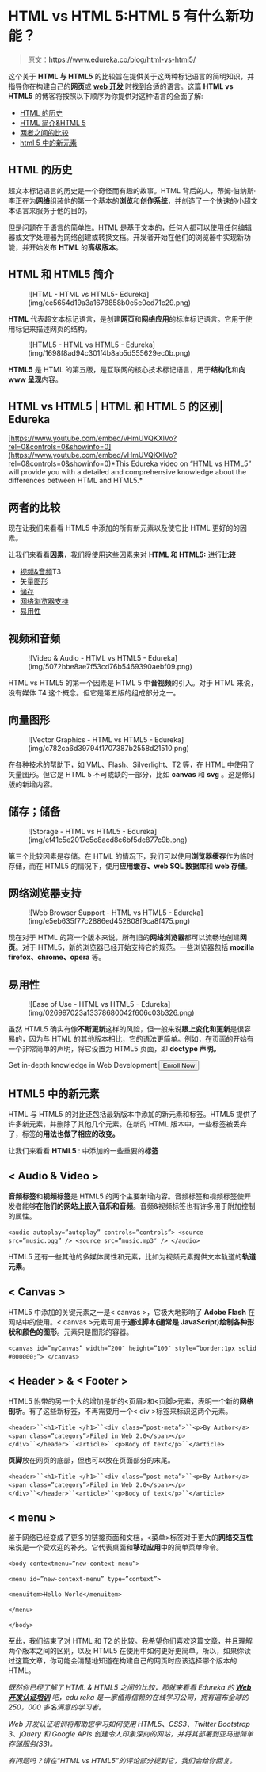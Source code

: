 # HTML vs HTML 5:HTML 5 有什么新功能？

> 原文：<https://www.edureka.co/blog/html-vs-html5/>

这个关于 **HTML 与 HTML5** 的比较旨在提供关于这两种标记语言的简明知识，并指导你在构建自己的**网页**或 [**web 开发**](https://www.edureka.co/complete-web-developer) 时找到合适的语言。这篇 **HTML vs HTML5** 的博客将按照以下顺序为你提供对这种语言的全面了解:

*   [HTML 的历史](#history)
*   [HTML 简介&HTML 5](#introduction)
*   [两者之间的比较](#comparison)
*   [html 5 中的新元素](#elements)

## HTML 的历史

超文本标记语言的历史是一个奇怪而有趣的故事。HTML 背后的人，蒂姆·伯纳斯·李正在为**网络**组装他的第一个基本的**浏览**和**创作系统**，并创造了一个快速的小超文本语言来服务于他的目的。

但是问题在于语言的简单性。HTML 是基于文本的，任何人都可以使用任何编辑器或文字处理器为网络创建或转换文档。开发者开始在他们的浏览器中实现新功能，并开始发布 **HTML** 的**高级版本**。

## HTML 和 HTML5 简介

<figure class="wpb_wrapper vc_figure">![HTML - HTML vs HTML5- Edureka](img/ce5654d19a3a1678858b0e5e0ed71c29.png)</figure>

**HTML** 代表超文本标记语言，是创建**网页**和**网络应用**的标准标记语言。它用于使用标记来描述网页的结构。

<figure class="wpb_wrapper vc_figure">![HTML5 - HTML vs HTML5 - Edureka](img/1698f8ad94c301f4b8ab5d555629ec0b.png)</figure>

**HTML5** 是 HTML 的第五版，是互联网的核心技术标记语言，用于**结构化**和**向 **www** 呈现**内容。

## **HTML vs HTML5 | HTML 和 HTML 5 的区别| Edureka**



[https://www.youtube.com/embed/vHmUVQKXlVo?rel=0&controls=0&showinfo=0](https://www.youtube.com/embed/vHmUVQKXlVo?rel=0&controls=0&showinfo=0)*This Edureka video on “HTML vs HTML5” will provide you with a detailed and comprehensive knowledge about the differences between HTML and HTML5.*

## 两者的比较

现在让我们来看看 HTML5 中添加的所有新元素以及使它比 HTML 更好的的因素。

让我们来看看**因素**，我们将使用这些因素来对 **HTML 和 HTML5:** 进行**比较**

*   [视频&音频](#video)T3
*   [矢量图形](#vector)
*   [储存](#storage)
*   [网络浏览器支持](#web)
*   [易用性](#ease)

## 视频和音频

<figure class="wpb_wrapper vc_figure">![Video & Audio - HTML vs HTML5 - Edureka](img/5072bbe8ae7f53cd76b5469390aebf09.png)</figure>

HTML vs HTML5 的第一个因素是 HTML 5 中**音视频**的引入。对于 HTML 来说，没有媒体 T4 这个概念。但它是第五版的组成部分之一。

## 向量图形

<figure class="wpb_wrapper vc_figure">![Vector Graphics - HTML vs HTML5 - Edureka](img/c782ca6d39794f1707387b2558d21510.png)</figure>

在各种技术的帮助下，如 VML、Flash、Silverlight、T2 等，在 HTML 中使用了矢量图形。但它是 HTML 5 不可或缺的一部分，比如 **canvas** 和 **svg** 。这是修订版的新增内容。

## 储存；储备

<figure class="wpb_wrapper vc_figure">![Storage - HTML vs HTML5 - Edureka](img/ef41c5e2017c5c8acd8c6bf5de877c9b.png)</figure>

第三个比较因素是存储。在 HTML 的情况下，我们可以使用**浏览器缓存**作为临时存储，而在 HTML5 的情况下，使用**应用缓存、web SQL 数据库**和 **web 存储**。

## 网络浏览器支持

<figure class="wpb_wrapper vc_figure">![Web Browser Support - HTML vs HTML5 - Edureka](img/e5eb635f77c2886ed452808f9ca8f475.png)</figure>

现在对于 HTML 的第一个版本来说，所有旧的**网络浏览器**都可以流畅地创建**网页**。对于 HTML5，新的浏览器已经开始支持它的规范。一些浏览器包括 **mozilla firefox、chrome、opera** 等。

## 易用性

<figure class="wpb_wrapper vc_figure">![Ease of Use - HTML vs HTML5 - Edureka](img/026997023a13378680042f606c03b326.png)</figure>

虽然 HTML5 确实有像**不断更新**这样的风险，但一般来说**跟上变化和更新**是很容易的，因为与 HTML 的其他版本相比，它的语法更简单。例如，在页面的开始有一个非常简单的声明，将它设置为 HTML5 页面，即 **doctype 声明。**

Get in-depth knowledge in Web Development [<button>Enroll Now</button>](https://www.edureka.co/complete-web-developer)

## HTML5 中的新元素

HTML 与 HTML5 的对比还包括最新版本中添加的新元素和标签。HTML5 提供了许多新元素，并删除了其他几个元素。在新的 HTML 版本中，一些标签被丢弃了，标签的**用法也做了相应的改变。**

让我们来看看 **HTML5** : 中添加的一些重要的**标签**

## < Audio & Video >

**音频标签**和**视频标签**是 HTML5 的两个主要新增内容。音频标签和视频标签使开发者能够**在他们的网站上嵌入音乐和音频**。音频&视频标签也有许多用于附加控制的属性。

`<audio autoplay=”autoplay” controls=”controls”> <source src=”music.ogg” /> <source src=”music.mp3″ /> </audio>`

HTML5 还有一些其他的多媒体属性和元素，比如为视频元素提供文本轨道的**轨道元素**。

## < Canvas >

HTML5 中添加的关键元素之一是< canvas >，它极大地影响了 **Adobe Flash** 在网站中的使用。< canvas >元素可用于**通过脚本(通常是 JavaScript)绘制各种形状和颜色的图形**。元素只是图形的容器。

`<canvas id=”myCanvas” width=”200″ height=”100″ style=”border:1px solid #000000;”> </canvas>`

## < Header > & < Footer >

HTML5 附带的另一个大的增加是新的<页眉>和<页脚>元素，表明一个新的**网络剖析**。有了这些新标签，不再需要用一个< div >标签来标识这两个元素。

`<header>``<h1>Title </h1>``<div class=”post-meta”>``<p>By Author</a> <span class=”category”>Filed in Web 2.0</span></p>` `</div>``</header>``<article>``<p>Body of text</p>``</article>`

**页脚**放在网页的底部，但也可以放在页面部分的末尾。

`<header>``<h1>Title </h1>``<div class=”post-meta”>``<p>By Author</a> <span class=”category”>Filed in Web 2.0</span></p>` `</div>``</header>``<article>``<p>Body of text</p>``</article>`

## < menu >

鉴于网络已经变成了更多的链接页面和文档，<菜单>标签对于更大的**网络交互性**来说是一个受欢迎的补充。它代表桌面和**移动应用**中的简单菜单命令。

`<body contextmenu=”new-context-menu”>`

`<menu id=”new-context-menu” type=”context”>`

`<menuitem>Hello World</menuitem>`

`</menu>`

`</body>`

至此，我们结束了对 HTML 和 T2 的比较。我希望你们喜欢这篇文章，并且理解两个版本之间的区别，以及 HTML5 在使用中如何更好更简单。所以，如果你读过这篇文章，你可能会清楚地知道在构建自己的网页时应该选择哪个版本的 HTML。

*既然你已经了解了 HTML & HTML5 之间的比较，那就来看看 Edureka 的 **[Web 开发认证培训](https://www.edureka.co/complete-web-developer)** 吧，edu reka 是一家值得信赖的在线学习公司，拥有遍布全球的 250，000 多名满意的学习者。*

*Web 开发认证培训将帮助您学习如何使用 HTML5、CSS3、Twitter Bootstrap 3、jQuery 和 Google APIs 创建令人印象深刻的网站，并将其部署到亚马逊简单存储服务(S3)。*

*有问题吗？请在“HTML vs HTML5”的评论部分提到它，我们会给你回复。*